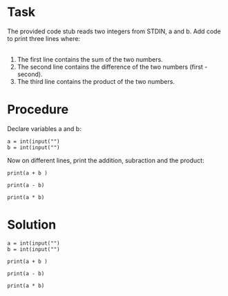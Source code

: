 # Task
The provided code stub reads two integers from STDIN, a and b. Add code to print three lines where: <br>
<br>
1.   The first line contains the sum of the two numbers. <br>
2.   The second line contains the difference of the two numbers (first - second). <br>
3.   The third line contains the product of the two numbers. <br>

# Procedure

Declare variables a and b:

```
a = int(input("")
b = int(input("")
```

Now on different lines, print the addition, subraction and the product:
```
print(a + b )

print(a - b)

print(a * b)
```

# Solution
```
a = int(input("")
b = int(input("")

print(a + b )

print(a - b)

print(a * b)
```
